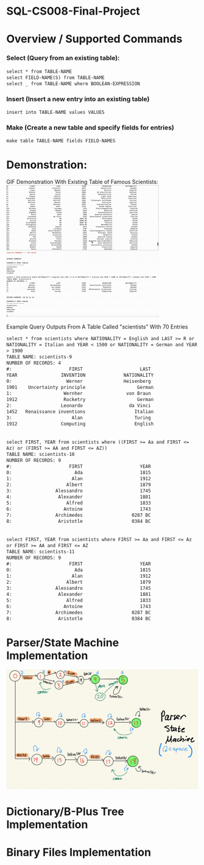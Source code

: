 # SQL-CS008-Final-Project

# Overview / Supported Commands
### Select (Query from an existing table):
```
select * from TABLE-NAME
select FIELD-NAME(S) from TABLE-NAME
select _ from TABLE-NAME where BOOLEAN-EXPRESSION
```

### Insert (Insert a new entry into an existing table)
```
insert into TABLE-NAME values VALUES
```

### Make (Create a new table and specify fields for entries)
```
make table TABLE-NAME fields FIELD-NAMES
```

# Demonstration: 
GIF Demonstration With Existing Table of Famous Scientists: <br>
![Query Example 1 With My SQL Implementation](SQL_DEMO_1.gif) 
![Query Example 2 With My SQL Implementation](SQL_DEMO_2.gif)

Example Query Outputs From A Table Called "scientists" With 70 Entries
```
select * from scientists where NATIONALITY = English and LAST >= R or NATIONALITY = Italian and YEAR < 1500 or NATIONALITY = German and YEAR > 1900
TABLE NAME: scientists-9
NUMBER OF RECORDS: 4
#:                     FIRST                     LAST                     YEAR                INVENTION              NATIONALITY
0:                    Werner               Heisenberg                     1901    Uncertainty principle                   German
1:                   Wernher                von Braun                     1912                 Rocketry                   German
2:                  Leonardo                 da Vinci                     1452   Renaissance inventions                  Italian
3:                      Alan                   Turing                     1912                Computing                  English


select FIRST, YEAR from scientists where ((FIRST >= Aa and FIRST <= Az) or (FIRST >= AA and FIRST <= AZ))
TABLE NAME: scientists-10
NUMBER OF RECORDS: 9
#:                     FIRST                     YEAR
0:                       Ada                     1815
1:                      Alan                     1912
2:                    Albert                     1879
3:                Alessandro                     1745
4:                 Alexander                     1881
5:                    Alfred                     1833
6:                   Antoine                     1743
7:                Archimedes                  0287 BC
8:                 Aristotle                  0384 BC


select FIRST, YEAR from scientists where FIRST >= Aa and FIRST <= Az or FIRST >= AA and FIRST <= AZ
TABLE NAME: scientists-11
NUMBER OF RECORDS: 9
#:                     FIRST                     YEAR
0:                       Ada                     1815
1:                      Alan                     1912
2:                    Albert                     1879
3:                Alessandro                     1745
4:                 Alexander                     1881
5:                    Alfred                     1833
6:                   Antoine                     1743
7:                Archimedes                  0287 BC
8:                 Aristotle                  0384 BC
```
# Parser/State Machine Implementation
![Parser Image](CS8-127.jpg) 
# Dictionary/B-Plus Tree Implementation

# Binary Files Implementation
